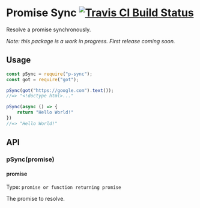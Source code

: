 # Promise Sync [![Travis CI Build Status](https://img.shields.io/travis/com/Richienb/p-sync/master.svg?style=for-the-badge)](https://travis-ci.com/Richienb/p-sync)

Resolve a promise synchronously.

*Note: this package is a work in progress. First release coming soon.*

<!--
[![NPM Badge](https://nodei.co/npm/p-sync.png)](https://npmjs.com/package/p-sync)

## Install

```sh
npm install p-sync
```
-->

## Usage

```js
const pSync = require("p-sync");
const got = require("got");

pSync(got("https://google.com").text());
//=> "<!doctype html>..."

pSync(async () => {
	return "Hello World!"
})
//=> "Hello World!"
```

## API

### pSync(promise)

#### promise

Type: `promise or function returning promise`

The promise to resolve.
